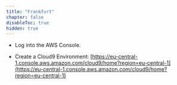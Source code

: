 ```yaml
---
title: "Frankfurt"
chapter: false
disableToc: true
hidden: true
---
```


- Log into the AWS Console.

- Create a Cloud9 Environment: [https://eu-central-1.console.aws.amazon.com/cloud9/home?region=eu-central-1](https://eu-central-1.console.aws.amazon.com/cloud9/home?region=eu-central-1)
